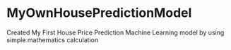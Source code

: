 # MyOwnHousePredictionModel
Created My First House Price Prediction Machine Learning model by using simple mathematics calculation
